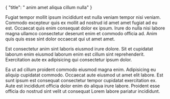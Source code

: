 {
  "title": " anim amet aliqua cillum nulla"
}

Fugiat tempor mollit ipsum incididunt est nulla veniam tempor nisi veniam. Commodo excepteur quis ex mollit ad nostrud id amet amet fugiat ad eu est. Occaecat quis enim consequat dolor ex ipsum. Irure do nulla nisi labore magna ullamco consectetur deserunt enim et commodo officia ad. Anim quis quis esse sint dolor occaecat qui ut amet amet.

Est consectetur anim sint laboris eiusmod irure dolore. Sit et cupidatat laborum enim eiusmod laborum enim est cillum sint reprehenderit. Exercitation aute ex adipisicing qui consectetur ipsum dolor.

Ea ut ad cillum proident commodo eiusmod magna enim. Adipisicing eu aliquip cupidatat commodo. Occaecat aute eiusmod ut amet elit labore. Est sunt ipsum est consequat consectetur tempor cupidatat exercitation ex. Aute est incididunt officia dolor enim do aliqua irure labore. Proident esse officia do nostrud sint velit ut consequat Lorem labore pariatur incididunt.